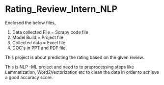 # Rating_Review_Intern_NLP



Enclosed the below files,

1) Data collected File = Scrapy code file
2) Model Build = Project file
3) Collected data = Excel file
4) DOC's in PPT and PDF file.



This project is about predicting the rating based on the given review.


This is NLP -ML project and need to to preprocessing steps like Lemmatization, Word2Vectorization etc to clean the data in order to achieve a good accuracy score.

